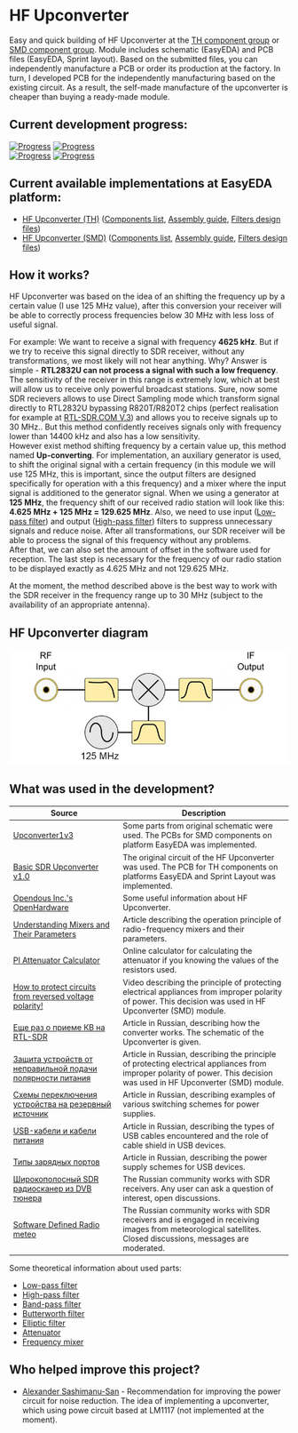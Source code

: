 # HF Upconverter

Easy and quick building of HF Upconverter at the [TH component group](./TH) or [SMD component group](./SMD/EasyEDA). Module includes schematic (EasyEDA) and PCB files (EasyEDA, Sprint layout). Based on the submitted files, you can independently manufacture a PCB or order its production at the factory. In turn, I developed PCB for the independently manufacturing based on the existing circuit. As a result, the self-made manufacture of the upconverter is cheaper than buying a ready-made module.

## Current development progress:
[![Progress](https://img.shields.io/badge/HF%20Upconverter%20%28TH%29-not%20tested-yellow.svg)](https://easyeda.com/IgrikXD/HF_Upconverter_ADE_series_mixers-b319a09d843a495baa5be52cb93d76d8) [![Progress](https://img.shields.io/badge/version-7.9.EE-blue.svg)](./TH/EasyEDA)  
[![Progress](https://img.shields.io/badge/HF%20Upconverter%20%28SMD%29-tested-green.svg)](https://easyeda.com/IgrikXD/HF_Upconverter_SMD-3cfb364d4cd2413abd3e60c4312f322d) [![Progress](https://img.shields.io/badge/version-12.20.EE-blue.svg)](./SMD/EasyEDA)  

## Current available implementations at EasyEDA platform:
- [HF Upconverter (TH)] ([Components list](./TH/Components%20list.md), [Assembly guide](./TH/Assembly%20guide.md), [Filters design files](./TH/Filters%20design%20files))
- [HF Upconverter (SMD)] ([Components list](./SMD/Components%20list.md), [Assembly guide](./SMD/Assembly%20guide.md), [Filters design files](./SMD/Filters%20design%20files))

## How it works?
HF Upconverter was based on the idea of an shifting the frequency up by a certain value (I use 125 MHz value), after this conversion your receiver will be able to correctly process frequencies below 30 MHz with less loss of useful signal.

For example: 
We want to receive a signal with frequency **4625 kHz**. But if we try to receive this signal directly to SDR receiver, without any transformations, we most likely will not hear anything. Why? Answer is simple - **RTL2832U can not process a signal with such a low frequency**. The sensitivity of the receiver in this range is extremely low, which at best will allow us to receive only powerful broadcast stations. Sure, now some SDR recievers allows to use Direct Sampling mode which transform signal directly to RTL2832U bypassing R820T/R820T2 chips (perfect realisation for example at [RTL-SDR.COM V.3]) and allows you to receive signals up to 30 MHz.. But this method confidently receives signals only with frequency lower than 14400 kHz and also has a low sensitivity.  
However exist method shifting frequency by a certain value up, this method named **Up-сonverting**. For implementation, an auxiliary generator is used, to shift the original signal with a certain frequency (in this module we will use 125 MHz, this is important, since the output filters are designed specifically for operation with a this frequency) and a mixer where the input signal is additioned to the generator signal. When we using a generator at **125 MHz**, the frequency shift of our received radio station will look like this: **4.625 MHz + 125 MHz = 129.625 MHz**. Also, we need to use input ([Low-pass filter]) and output ([High-pass filter]) filters to suppress unnecessary signals and reduce noise. After all transformations, our SDR receiver will be able to process the signal of this frequency without any problems.  
After that, we can also set the amount of offset in the software used for reception. The last step is necessary for the frequency of our radio station to be displayed exactly as 4.625 MHz and not 129.625 MHz.

At the moment, the method described above is the best way to work with the SDR receiver in the frequency range up to 30 MHz (subject to the availability of an appropriate antenna).

## HF Upconverter diagram
![HF Upconverter diagram](../Resources/HF%20Upconverter/Upconverter-diagram.png)

## What was used in the development?
| Source | Description |
| ------ | ------ |
| [Upconverter1v3] | Some parts from original schematic were used. The PCBs for SMD components on platform EasyEDA was implemented. |
| [Basic SDR Upconverter v1.0] | The original circuit of the HF Upconverter was used. The PCB for TH components on platforms EasyEDA and Sprint Layout was implemented. |
| [Opendous Inc.'s OpenHardware] | Some useful information about HF Upconverter. |
| [Understanding Mixers and Their Parameters] | Article describing the operation principle of radio-frequency mixers and their parameters. |
| [PI Attenuator Calculator] | Online calculator for calculating the attenuator if you knowing the values of the resistors used. |
| [How to protect circuits from reversed voltage polarity!] | Video describing the principle of protecting electrical appliances from improper polarity of power. This decision was used in HF Upconverter (SMD) module. |
| [Еще раз о приеме КВ на RTL-SDR] | Article in Russian, describing how the converter works. The schematic of the Upconverter is given. |
| [Защита устройств от неправильной подачи полярности питания] | Article in Russian, describing the principle of protecting electrical appliances from improper polarity of power. This decision was used in HF Upconverter (SMD) module. |
| [Схемы переключения устройства на резервный источник] | Article in Russian, describing examples of various switching schemes for power supplies. |
| [USB-кабели и кабели питания] | Article in Russian, describing the types of USB cables encountered and the role of cable shield in USB devices. |
| [Типы зарядных портов] | Article in Russian, describing the power supply schemes for USB devices. |
| [Широкополосный SDR радиосканер из DVB тюнера] | The Russian community works with SDR receivers. Any user can ask a question of interest, open discussions. |
| [Software Defined Radio meteo] | The Russian community works with SDR receivers and is engaged in receiving images from meteorological satellites. Closed discussions, messages are moderated. |

Some theoretical information about used parts:

- [Low-pass filter]
- [High-pass filter]
- [Band-pass filter]
- [Butterworth filter]
- [Elliptic filter]
- [Attenuator]
- [Frequency mixer]

## Who helped improve this project?

- [Alexander Sashimanu-San](https://vk.com/sashimanu) - Recommendation for improving the power circuit for noise reduction. The idea of implementing a upconverter, which using powe circuit based at LM1117 (not implemented at the moment).

[HF Upconverter (TH)]: <https://easyeda.com/IgrikXD/HF_Upconverter_ADE_series_mixers-b319a09d843a495baa5be52cb93d76d8>
[HF Upconverter (SMD)]: <https://easyeda.com/IgrikXD/HF_Upconverter_SMD-3cfb364d4cd2413abd3e60c4312f322d>
[Upconverter1v3]: <https://github.com/opendous/Upconverter1v3>
[Basic SDR Upconverter v1.0]: <http://www.on1bes.be/sdr_up_conv_v1.0_ade1_125_en.html>
[Opendous Inc.'s OpenHardware]: <https://github.com/ha7ilm/opendous/wiki>
[Understanding Mixers and Their Parameters]: <http://www.mwrf.com/components/understanding-mixers-and-their-parameters>
[PI Attenuator Calculator]: <http://www.leleivre.com/rf_pipad.html>
[Еще раз о приеме КВ на RTL-SDR]: <https://m.geektimes.ru/post/289241/>
[How to protect circuits from reversed voltage polarity!]: <https://www.youtube.com/watch?v=IrB-FPcv1Dc>
[Защита устройств от неправильной подачи полярности питания]: <https://habrahabr.ru/post/254035/>
[Схемы переключения устройства на резервный источник]: <http://avrproject.ru/forum/4-101-1>
[USB-кабели и кабели питания]: <http://rones.su/techno/usb-dc-cables.html>
[Типы зарядных портов]: <http://rones.su/techno/charging_ports_types.html>
[Широкополосный SDR радиосканер из DVB тюнера]: <https://vk.com/dvb_tv>
[Software Defined Radio meteo]: <https://vk.com/noaa_sat>
[Low-pass filter]: <https://en.wikipedia.org/wiki/Low-pass_filter>
[High-pass filter]: <https://en.wikipedia.org/wiki/High-pass_filter>
[Band-pass filter]: <https://en.wikipedia.org/wiki/Band-pass_filter>
[Butterworth filter]: <https://en.wikipedia.org/wiki/Butterworth_filter>
[Elliptic filter]: <https://en.wikipedia.org/wiki/Elliptic_filter>
[Attenuator]: <https://en.wikipedia.org/wiki/Attenuator_(electronics)>
[Frequency mixer]: <https://en.wikipedia.org/wiki/Frequency_mixer>
[RTL-SDR.COM V.3]: <https://www.rtl-sdr.com/buy-rtl-sdr-dvb-t-dongles/>